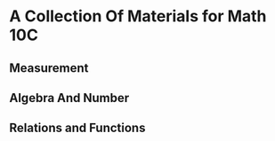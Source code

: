 # A Collection Of Materials for Math 10C
## Measurement

## Algebra And Number 

## Relations and Functions 
